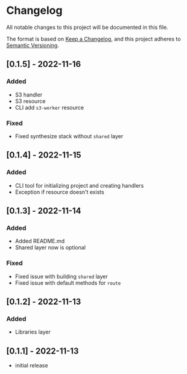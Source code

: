 # Changelog

All notable changes to this project will be documented in this file.

The format is based on [Keep a Changelog],
and this project adheres to [Semantic Versioning].

## [0.1.5] - 2022-11-16

### Added

- S3 handler
- S3 resource
- CLI add `s3-worker` resource

### Fixed

- Fixed synthesize stack without `shared` layer

## [0.1.4] - 2022-11-15

### Added

- CLI tool for initializing project and creating handlers
- Exception if resource doesn't exists

## [0.1.3] - 2022-11-14

### Added

- Added README.md
- Shared layer now is optional

### Fixed

- Fixed issue with building `shared` layer
- Fixed issue with default methods for `route`

## [0.1.2] - 2022-11-13

### Added

- Libraries layer

## [0.1.1] - 2022-11-13

- initial release

<!-- Links -->
[keep a changelog]: https://keepachangelog.com/en/1.0.0/
[semantic versioning]: https://semver.org/spec/v2.0.0.html

<!-- Versions -->
